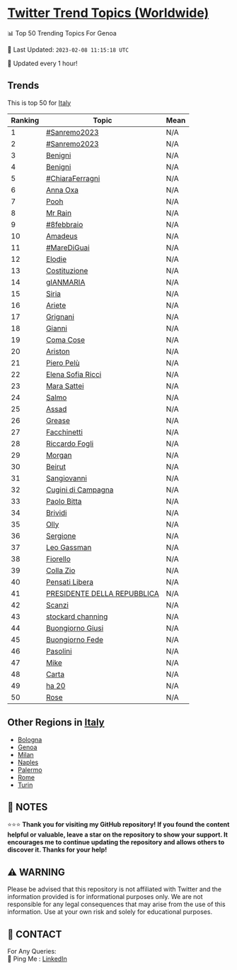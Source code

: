 [Twitter Trend Topics (Worldwide)](https://github.com/ErcinDedeoglu/Twitter-Trend-Topics)
==========


📊 Top 50 Trending Topics For Genoa

📆 Last Updated: `2023-02-08 11:15:18 UTC`

🔧 Updated every 1 hour!


## Trends

This is top 50 for [Italy](</Italy>)

| Ranking | Topic | Mean |
| ------- | ------------ | ------------ |
| 1 | [#Sanremo2023](http://twitter.com/search?q=%23Sanremo2023) | N/A |
| 2 | [#Sanremo2023](http://twitter.com/search?q=%23Sanremo2023) | N/A |
| 3 | [Benigni](http://twitter.com/search?q=Benigni) | N/A |
| 4 | [Benigni](http://twitter.com/search?q=Benigni) | N/A |
| 5 | [#ChiaraFerragni](http://twitter.com/search?q=%23ChiaraFerragni) | N/A |
| 6 | [Anna Oxa](http://twitter.com/search?q=Anna+Oxa) | N/A |
| 7 | [Pooh](http://twitter.com/search?q=Pooh) | N/A |
| 8 | [Mr Rain](http://twitter.com/search?q=Mr+Rain) | N/A |
| 9 | [#8febbraio](http://twitter.com/search?q=%238febbraio) | N/A |
| 10 | [Amadeus](http://twitter.com/search?q=Amadeus) | N/A |
| 11 | [#MareDiGuai](http://twitter.com/search?q=%23MareDiGuai) | N/A |
| 12 | [Elodie](http://twitter.com/search?q=Elodie) | N/A |
| 13 | [Costituzione](http://twitter.com/search?q=Costituzione) | N/A |
| 14 | [gIANMARIA](http://twitter.com/search?q=gIANMARIA) | N/A |
| 15 | [Siria](http://twitter.com/search?q=Siria) | N/A |
| 16 | [Ariete](http://twitter.com/search?q=Ariete) | N/A |
| 17 | [Grignani](http://twitter.com/search?q=Grignani) | N/A |
| 18 | [Gianni](http://twitter.com/search?q=Gianni) | N/A |
| 19 | [Coma Cose](http://twitter.com/search?q=Coma+Cose) | N/A |
| 20 | [Ariston](http://twitter.com/search?q=Ariston) | N/A |
| 21 | [Piero Pelù](http://twitter.com/search?q=Piero+Pel%c3%b9) | N/A |
| 22 | [Elena Sofia Ricci](http://twitter.com/search?q=Elena+Sofia+Ricci) | N/A |
| 23 | [Mara Sattei](http://twitter.com/search?q=Mara+Sattei) | N/A |
| 24 | [Salmo](http://twitter.com/search?q=Salmo) | N/A |
| 25 | [Assad](http://twitter.com/search?q=Assad) | N/A |
| 26 | [Grease](http://twitter.com/search?q=Grease) | N/A |
| 27 | [Facchinetti](http://twitter.com/search?q=Facchinetti) | N/A |
| 28 | [Riccardo Fogli](http://twitter.com/search?q=Riccardo+Fogli) | N/A |
| 29 | [Morgan](http://twitter.com/search?q=Morgan) | N/A |
| 30 | [Beirut](http://twitter.com/search?q=Beirut) | N/A |
| 31 | [Sangiovanni](http://twitter.com/search?q=Sangiovanni) | N/A |
| 32 | [Cugini di Campagna](http://twitter.com/search?q=Cugini+di+Campagna) | N/A |
| 33 | [Paolo Bitta](http://twitter.com/search?q=Paolo+Bitta) | N/A |
| 34 | [Brividi](http://twitter.com/search?q=Brividi) | N/A |
| 35 | [Olly](http://twitter.com/search?q=Olly) | N/A |
| 36 | [Sergione](http://twitter.com/search?q=Sergione) | N/A |
| 37 | [Leo Gassman](http://twitter.com/search?q=Leo+Gassman) | N/A |
| 38 | [Fiorello](http://twitter.com/search?q=Fiorello) | N/A |
| 39 | [Colla Zio](http://twitter.com/search?q=Colla+Zio) | N/A |
| 40 | [Pensati Libera](http://twitter.com/search?q=Pensati+Libera) | N/A |
| 41 | [PRESIDENTE DELLA REPUBBLICA](http://twitter.com/search?q=PRESIDENTE+DELLA+REPUBBLICA) | N/A |
| 42 | [Scanzi](http://twitter.com/search?q=Scanzi) | N/A |
| 43 | [stockard channing](http://twitter.com/search?q=stockard+channing) | N/A |
| 44 | [Buongiorno Giusi](http://twitter.com/search?q=Buongiorno+Giusi) | N/A |
| 45 | [Buongiorno Fede](http://twitter.com/search?q=Buongiorno+Fede) | N/A |
| 46 | [Pasolini](http://twitter.com/search?q=Pasolini) | N/A |
| 47 | [Mike](http://twitter.com/search?q=Mike) | N/A |
| 48 | [Carta](http://twitter.com/search?q=Carta) | N/A |
| 49 | [ha 20](http://twitter.com/search?q=ha+20) | N/A |
| 50 | [Rose](http://twitter.com/search?q=Rose) | N/A |



## Other Regions in [Italy](</Italy>)

* [Bologna](</Italy/Bologna.md>)
* [Genoa](</Italy/Genoa.md>)
* [Milan](</Italy/Milan.md>)
* [Naples](</Italy/Naples.md>)
* [Palermo](</Italy/Palermo.md>)
* [Rome](</Italy/Rome.md>)
* [Turin](</Italy/Turin.md>)



## 📝 NOTES

⭐⭐⭐ **Thank you for visiting my GitHub repository! If you found the content helpful or valuable, leave a star on the repository to show your support. It encourages me to continue updating the repository and allows others to discover it. Thanks for your help!**


## ⚠️ WARNING

Please be advised that this repository is not affiliated with Twitter and the information provided is for informational purposes only. We are not responsible for any legal consequences that may arise from the use of this information. Use at your own risk and solely for educational purposes.


## 📨 CONTACT

 For Any Queries:  
            🏓 Ping Me : [LinkedIn](https://www.linkedin.com/in/ercindedeoglu/)
